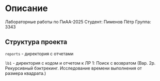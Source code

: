 # Описание

Лабораторные работы по ПиАА-2025
Студент: Пименов Пётр
Группа: 3343

## Структура проекта

```reports``` - директория с отчетами

```lb1``` - директория с кодом и отчетом к ЛР 1: Поиск с возвратом (Вар. 2р. Рекурсивный бэктрекинг. Исследование времени выполнения от размера квадрата.)
